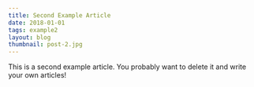 ```yaml
---
title: Second Example Article
date: 2018-01-01
tags: example2
layout: blog
thumbnail: post-2.jpg
---
```


This is a second example article. You probably want to delete it and write your own articles!
